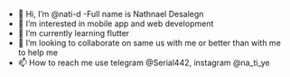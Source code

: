 - 👋 Hi, I’m @nati-d
-Full name is Nathnael Desalegn
- 👀 I’m interested in mobile app and web development
- 🌱 I’m currently learning flutter
- 💞️ I’m looking to collaborate on same us with me or better than with me to help me
- 📫 How to reach me use telegram @Serial442, instagram @na_ti_ye

<!---
nati-d/nati-d is a ✨ special ✨ repository because its `README.md` (this file) appears on your GitHub profile.
You can click the Preview link to take a look at your changes.
--->
